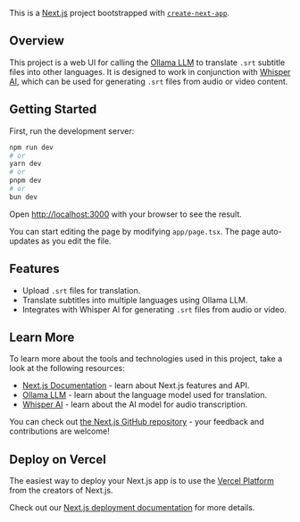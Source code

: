 This is a [Next.js](https://nextjs.org) project bootstrapped with [`create-next-app`](https://nextjs.org/docs/app/api-reference/cli/create-next-app).

## Overview

This project is a web UI for calling the [Ollama LLM](https://ollama.com) to translate `.srt` subtitle files into other languages. It is designed to work in conjunction with [Whisper AI](https://openai.com/whisper), which can be used for generating `.srt` files from audio or video content.

## Getting Started

First, run the development server:

```bash
npm run dev
# or
yarn dev
# or
pnpm dev
# or
bun dev
```

Open [http://localhost:3000](http://localhost:3000) with your browser to see the result.

You can start editing the page by modifying `app/page.tsx`. The page auto-updates as you edit the file.

## Features

- Upload `.srt` files for translation.
- Translate subtitles into multiple languages using Ollama LLM.
- Integrates with Whisper AI for generating `.srt` files from audio or video.

## Learn More

To learn more about the tools and technologies used in this project, take a look at the following resources:

- [Next.js Documentation](https://nextjs.org/docs) - learn about Next.js features and API.
- [Ollama LLM](https://ollama.com) - learn about the language model used for translation.
- [Whisper AI](https://openai.com/whisper) - learn about the AI model for audio transcription.

You can check out [the Next.js GitHub repository](https://github.com/vercel/next.js) - your feedback and contributions are welcome!

## Deploy on Vercel

The easiest way to deploy your Next.js app is to use the [Vercel Platform](https://vercel.com/new?utm_medium=default-template&filter=next.js&utm_source=create-next-app&utm_campaign=create-next-app-readme) from the creators of Next.js.

Check out our [Next.js deployment documentation](https://nextjs.org/docs/app/building-your-application/deploying) for more details.
